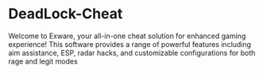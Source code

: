 # DeadLock-Cheat
Welcome to Exware, your all-in-one cheat solution for enhanced gaming experience! This software provides a range of powerful features including aim assistance, ESP, radar hacks, and customizable configurations for both rage and legit modes
